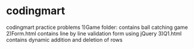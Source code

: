 # codingmart
codingmart practice problems 
1)Game folder: contains ball catching game
2)Form.html contains line by line validation form using jQuery
3)Q1.html contains dynamic addition and deletion of rows 

